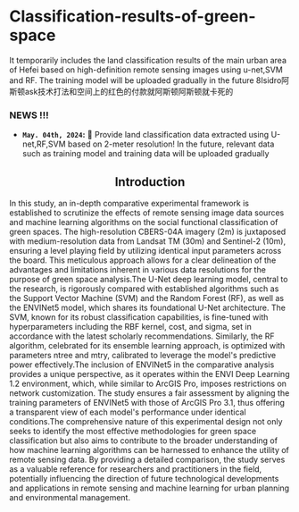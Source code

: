 # Classification-results-of-green-space
It temporarily includes the land classification results of the main urban area of Hefei based on high-definition remote sensing images using u-net,SVM and RF. The training model will be uploaded gradually in the future
8Isidro阿斯顿ask技术打法和空间上的红色的付款就阿斯顿阿斯顿就卡死的


### NEWS !!!
* **`May. 04th, 2024`:** :rocket: Provide land classification data extracted using U-net,RF,SVM based on 2-meter resolution!
In the future, relevant data such as training model and training data will be uploaded gradually

## <div align="center">Introduction</div>
In this study, an in-depth comparative experimental framework is established to scrutinize the effects of remote sensing image data sources and machine learning algorithms on the social functional classification of green spaces. The high-resolution CBERS-04A imagery (2m) is juxtaposed with medium-resolution data from Landsat TM (30m) and Sentinel-2 (10m), ensuring a level playing field by utilizing identical input parameters across the board. This meticulous approach allows for a clear delineation of the advantages and limitations inherent in various data resolutions for the purpose of green space analysis.The U-Net deep learning model, central to the research, is rigorously compared with established algorithms such as the Support Vector Machine (SVM) and the Random Forest (RF), as well as the ENVINet5 model, which shares its foundational U-Net architecture. The SVM, known for its robust classification capabilities, is fine-tuned with hyperparameters including the RBF kernel, cost, and sigma, set in accordance with the latest scholarly recommendations. Similarly, the RF algorithm, celebrated for its ensemble learning approach, is optimized with parameters ntree and mtry, calibrated to leverage the model's predictive power effectively.The inclusion of ENVINet5 in the comparative analysis provides a unique perspective, as it operates within the ENVI Deep Learning 1.2 environment, which, while similar to ArcGIS Pro, imposes restrictions on network customization. The study ensures a fair assessment by aligning the training parameters of ENVINet5 with those of ArcGIS Pro 3.1, thus offering a transparent view of each model's performance under identical conditions.The comprehensive nature of this experimental design not only seeks to identify the most effective methodologies for green space classification but also aims to contribute to the broader understanding of how machine learning algorithms can be harnessed to enhance the utility of remote sensing data. By providing a detailed comparison, the study serves as a valuable reference for researchers and practitioners in the field, potentially influencing the direction of future technological developments and applications in remote sensing and machine learning for urban planning and environmental management.

